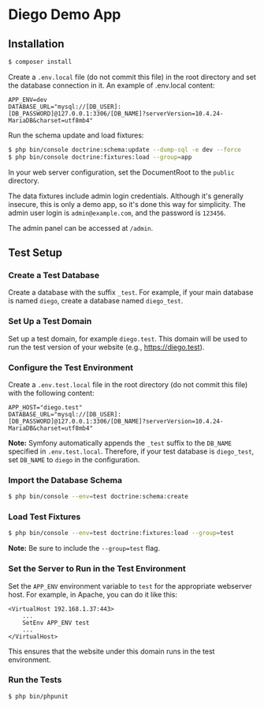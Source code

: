 # Diego Demo App 

## Installation

```bash
$ composer install
```

Create a `.env.local` file (do not commit this file) in the root directory and set the database connection in it. An example of .env.local content:

```
APP_ENV=dev
DATABASE_URL="mysql://[DB_USER]:[DB_PASSWORD]@127.0.0.1:3306/[DB_NAME]?serverVersion=10.4.24-MariaDB&charset=utf8mb4"
```

Run the schema update and load fixtures:
```bash
$ php bin/console doctrine:schema:update --dump-sql -e dev --force
$ php bin/console doctrine:fixtures:load --group=app
```

In your web server configuration, set the DocumentRoot to the `public` directory.

The data fixtures include admin login credentials. Although it's generally insecure, this is only a demo app, so it's done this way for simplicity. The admin user login is `admin@example.com`, and the password is `123456`.

The admin panel can be accessed at `/admin`.

## Test Setup

### Create a Test Database
Create a database with the suffix `_test`. For example, if your main database is named `diego`, create a database named `diego_test`.

### Set Up a Test Domain
Set up a test domain, for example `diego.test`. This domain will be used to run the test version of your website (e.g., https://diego.test).

### Configure the Test Environment
Create a `.env.test.local` file in the root directory (do not commit this file) with the following content:

```
APP_HOST="diego.test"
DATABASE_URL="mysql://[DB_USER]:[DB_PASSWORD]@127.0.0.1:3306/[DB_NAME]?serverVersion=10.4.24-MariaDB&charset=utf8mb4"
```

**Note:** Symfony automatically appends the `_test` suffix to the `DB_NAME` specified in `.env.test.local`. Therefore, if your test database is `diego_test`, set `DB_NAME` to `diego` in the configuration.

### Import the Database Schema
```bash
$ php bin/console --env=test doctrine:schema:create
```

### Load Test Fixtures
```bash
$ php bin/console --env=test doctrine:fixtures:load --group=test
```
**Note:** Be sure to include the `--group=test` flag.

### Set the Server to Run in the Test Environment
Set the `APP_ENV` environment variable to `test` for the appropriate webserver host. For example, in Apache, you can do it like this:
```apacheconf
<VirtualHost 192.168.1.37:443>
    ...
    SetEnv APP_ENV test
    ...
</VirtualHost>
```

This ensures that the website under this domain runs in the test environment.

### Run the Tests
```bash
$ php bin/phpunit
```